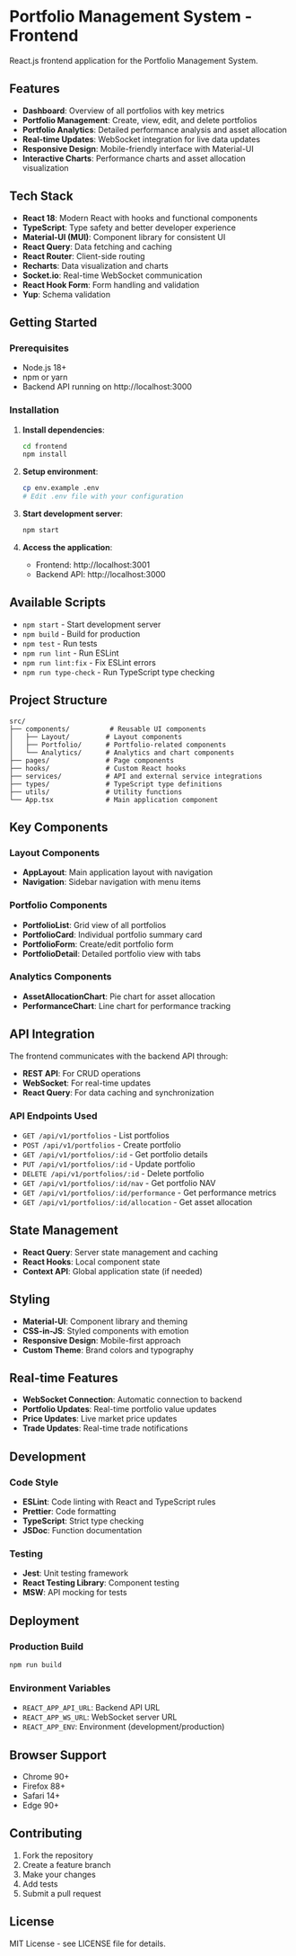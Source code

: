 # Portfolio Management System - Frontend

React.js frontend application for the Portfolio Management System.

## Features

- **Dashboard**: Overview of all portfolios with key metrics
- **Portfolio Management**: Create, view, edit, and delete portfolios
- **Portfolio Analytics**: Detailed performance analysis and asset allocation
- **Real-time Updates**: WebSocket integration for live data updates
- **Responsive Design**: Mobile-friendly interface with Material-UI
- **Interactive Charts**: Performance charts and asset allocation visualization

## Tech Stack

- **React 18**: Modern React with hooks and functional components
- **TypeScript**: Type safety and better developer experience
- **Material-UI (MUI)**: Component library for consistent UI
- **React Query**: Data fetching and caching
- **React Router**: Client-side routing
- **Recharts**: Data visualization and charts
- **Socket.io**: Real-time WebSocket communication
- **React Hook Form**: Form handling and validation
- **Yup**: Schema validation

## Getting Started

### Prerequisites

- Node.js 18+
- npm or yarn
- Backend API running on http://localhost:3000

### Installation

1. **Install dependencies**:
   ```bash
   cd frontend
   npm install
   ```

2. **Setup environment**:
   ```bash
   cp env.example .env
   # Edit .env file with your configuration
   ```

3. **Start development server**:
   ```bash
   npm start
   ```

4. **Access the application**:
   - Frontend: http://localhost:3001
   - Backend API: http://localhost:3000

## Available Scripts

- `npm start` - Start development server
- `npm build` - Build for production
- `npm test` - Run tests
- `npm run lint` - Run ESLint
- `npm run lint:fix` - Fix ESLint errors
- `npm run type-check` - Run TypeScript type checking

## Project Structure

```
src/
├── components/          # Reusable UI components
│   ├── Layout/         # Layout components
│   ├── Portfolio/      # Portfolio-related components
│   └── Analytics/      # Analytics and chart components
├── pages/              # Page components
├── hooks/              # Custom React hooks
├── services/           # API and external service integrations
├── types/              # TypeScript type definitions
├── utils/              # Utility functions
└── App.tsx             # Main application component
```

## Key Components

### Layout Components
- **AppLayout**: Main application layout with navigation
- **Navigation**: Sidebar navigation with menu items

### Portfolio Components
- **PortfolioList**: Grid view of all portfolios
- **PortfolioCard**: Individual portfolio summary card
- **PortfolioForm**: Create/edit portfolio form
- **PortfolioDetail**: Detailed portfolio view with tabs

### Analytics Components
- **AssetAllocationChart**: Pie chart for asset allocation
- **PerformanceChart**: Line chart for performance tracking

## API Integration

The frontend communicates with the backend API through:

- **REST API**: For CRUD operations
- **WebSocket**: For real-time updates
- **React Query**: For data caching and synchronization

### API Endpoints Used

- `GET /api/v1/portfolios` - List portfolios
- `POST /api/v1/portfolios` - Create portfolio
- `GET /api/v1/portfolios/:id` - Get portfolio details
- `PUT /api/v1/portfolios/:id` - Update portfolio
- `DELETE /api/v1/portfolios/:id` - Delete portfolio
- `GET /api/v1/portfolios/:id/nav` - Get portfolio NAV
- `GET /api/v1/portfolios/:id/performance` - Get performance metrics
- `GET /api/v1/portfolios/:id/allocation` - Get asset allocation

## State Management

- **React Query**: Server state management and caching
- **React Hooks**: Local component state
- **Context API**: Global application state (if needed)

## Styling

- **Material-UI**: Component library and theming
- **CSS-in-JS**: Styled components with emotion
- **Responsive Design**: Mobile-first approach
- **Custom Theme**: Brand colors and typography

## Real-time Features

- **WebSocket Connection**: Automatic connection to backend
- **Portfolio Updates**: Real-time portfolio value updates
- **Price Updates**: Live market price updates
- **Trade Updates**: Real-time trade notifications

## Development

### Code Style

- **ESLint**: Code linting with React and TypeScript rules
- **Prettier**: Code formatting
- **TypeScript**: Strict type checking
- **JSDoc**: Function documentation

### Testing

- **Jest**: Unit testing framework
- **React Testing Library**: Component testing
- **MSW**: API mocking for tests

## Deployment

### Production Build

```bash
npm run build
```

### Environment Variables

- `REACT_APP_API_URL`: Backend API URL
- `REACT_APP_WS_URL`: WebSocket server URL
- `REACT_APP_ENV`: Environment (development/production)

## Browser Support

- Chrome 90+
- Firefox 88+
- Safari 14+
- Edge 90+

## Contributing

1. Fork the repository
2. Create a feature branch
3. Make your changes
4. Add tests
5. Submit a pull request

## License

MIT License - see LICENSE file for details.
